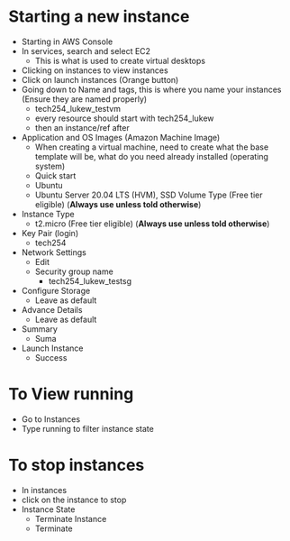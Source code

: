 # Starting a new instance
- Starting in AWS Console
- In services, search and select EC2
  - This is what is used to create virtual desktops
- Clicking on instances to view instances
- Click on launch instances (Orange button)
- Going down to Name and tags, this is where you name your instances (Ensure they are named properly)
  - tech254_lukew_testvm
  - every resource should start with tech254_lukew
  - then an instance/ref after
- Application and OS Images (Amazon Machine Image)
  - When creating a virtual machine, need to create what the base template will be, what do you need already installed (operating system)
  - Quick start
  - Ubuntu
  - Ubuntu Server 20.04 LTS (HVM), SSD Volume Type (Free tier eligible) (**Always use unless told otherwise**)
- Instance Type
  - t2.micro (Free tier eligible) (**Always use unless told otherwise**)
- Key Pair (login)
  - tech254
- Network Settings
  - Edit
  - Security group name
    - tech254_lukew_testsg
- Configure Storage
  - Leave as default
- Advance Details
  - Leave as default
- Summary
  - Suma
- Launch Instance
  - Success

# To View running
- Go to Instances
- Type running to filter instance state

# To stop instances
- In instances
- click on the instance to stop
- Instance State
  - Terminate Instance
  - Terminate

